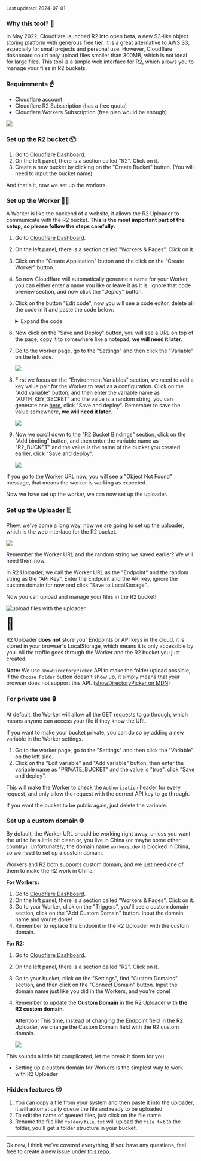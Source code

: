 <span style="font-size: .8rem">Last updated: 2024-07-01</span>

### Why this tool? 🤔

In May 2022, Cloudflare launched R2 into open beta, a new S3-like object storing platform with generous free tier. It is a great alternative to AWS S3, especially for small projects and personal use. However, Cloudflare dashboard could only upload files smaller than 300MB, which is not ideal for large files. This tool is a simple web interface for R2, which allows you to manage your files in R2 buckets.

### Requirements ☝️

- Cloudflare account
- Cloudflare R2 Subscription (has a free quota)
- Cloudflare Workers Subscription (free plan would be enough)

![](https://r2-cf-api.jw1.dev/dashboard.png)

### Set up the R2 bucket 📦

1. Go to [Cloudflare Dashboard](https://dash.cloudflare.com/).
2. On the left panel, there is a section called "R2". Click on it.
3. Create a new bucket by clicking on the "Create Bucket" button. (You will need to input the bucket name)

And that's it, now we set up the workers.

### Set up the Worker 👷‍♂️

A Worker is like the backend of a website, it allows the R2 Uploader to communicate with the R2 bucket. **This is the most important part of the setup, so please follow the steps carefully.**

1. Go to [Cloudflare Dashboard](https://dash.cloudflare.com/).
2. On the left panel, there is a section called "Workers & Pages". Click on it.
3. Click on the "Create Application" button and the click on the "Create Worker" button.
4. So now Cloudflare will automatically generate a name for your Worker, you can either enter a name you like or leave it as it is. Ignore that code preview section, and now click the "Deploy" button.
5. Click on the button "Edit code", now you will see a code editor, delete all the code in it and paste the code  below:

   <details><summary>Expand the code</summary>

   ```js
   var hasValidHeader = (request, env) => {
      return request.headers.get('Authorization') === env.AUTH_KEY_SECRET
   }
   function authorizeRequest(request, env, key) {
      switch (request.method) {
      case 'PUT':
         if (key.length < 1) return false
         return hasValidHeader(request, env)
      case 'DELETE':
         if (key.length < 1) return false
         return hasValidHeader(request, env)
      case 'PATCH':
         return hasValidHeader(request, env)
      case 'GET':
         if (key.length < 1) return false
         return !env.PRIVATE_BUCKET || hasValidHeader(request, env)
      case 'OPTIONS':
         return true
      default:
         return false
      }
   }
   var worker_default = {
      async fetch(request, env) {
      const url = new URL(request.url)
      let key = decodeURIComponent(url.pathname.slice(5))
      let respBody = null
      let respStatus = 200
      if (!authorizeRequest(request, env, key)) {
         return new Response('Forbidden', { status: 403 })
      }
      const headers = new Headers()
      // CORS setup
      headers.set('Access-Control-Allow-Origin', '*')
      headers.set('Access-Control-Allow-Methods', 'PUT, PATCH, GET, DELETE, OPTIONS')
      headers.set('Access-Control-Allow-Headers', 'Content-Type, Authorization')
      headers.set('Access-Control-Expose-Headers', 'Content-Location')
      try {
         switch (request.method) {
            case 'PUT':
            let file = await env.R2_BUCKET.head(key);
            if (file && url.searchParams.get('force') == null) {
               if (url.searchParams.get('rename') != null) {
                  const dot = key.lastIndexOf('.')
                  if (dot == -1) key += '_'
                  else key = key.substring(0, dot) + '_' + key.substring(dot)
                  file = await env.R2_BUCKET.head(key)
               }
               if (file) {
                  respBody = 'File already exists!'
                  respStatus = 409
                  break
               }
            }
            const saved = await env.R2_BUCKET.put(key, request.body, {
               httpMetadata: {
                  contentType: request.headers.get('Content-Type') || '',
                  cacheControl: 'public, max-age=604800'
               }
            })
            if (saved) {
               headers.set('Content-Location', encodeURIComponent(key))
               respStatus = 201
            }
            break
            case 'PATCH':
            headers.set('Content-Type', 'application/json')
            respBody = JSON.stringify(await env.R2_BUCKET.list())
            break
            case 'GET':
            const object = await env.R2_BUCKET.get(key)
            if (object === null) {
               respBody = 'Object Not Found!'
               respStatus = 404
               break
            }
            object.writeHttpMetadata(headers)
            headers.set('etag', object.httpEtag)
            respBody = object.body
            break
            case 'DELETE':
            await env.R2_BUCKET.delete(key)
            respBody = 'Deleted!'
            break
            case 'OPTIONS':
            break
            default:
            respBody = 'Method Not Allowed!'
            respStatus = 405
         }
      } catch (error) {
         return new Response("Internal Server Error", { status: 500 })
      }
      return new Response(respBody, {
         headers: headers,
         status: respStatus
      })
      }
   }
   export { worker_default as default }
   ```

   </details>
6. Now click on the "Save and Deploy" button, you will see a URL on top of the page, copy it to somewhere like a notepad, **we will need it later**.
7. Go to the worker page, go to the "Settings" and then click the "Variable" on the left side.

   ![](https://r2-cf-api.jw1.dev/r2_page.png)

8. First we focus on the "Environment Variables" section, we need to add a key value pair for the Worker to read as a configuration. Click on the "Add variable" button, and then enter the variable name as "AUTH_KEY_SECRET" and the value is a random string, you can generate one [here](https://www.avast.com/random-password-generator), click "Save and deploy". Remember to save the value somewhere, **we will need it later**.

   ![](https://r2-cf-api.jw1.dev/workers_api_key_setup.png)

9. Now we scroll down to the "R2 Bucket Bindings" section, click on the "Add binding" button, and then enter the variable name as "R2_BUCKET" and the value is the name of the bucket you created earlier, click "Save and deploy".

   ![](https://r2-cf-api.jw1.dev/r2_bindings_to_worker.png)

If you go to the Worker URL now, you will see a "Object Not Found" message, that means the worker is working as expected.

Now we have set up the worker, we can now set up the uploader.

### Set up the Uploader 🗄️

Phew, we've come a long way, now we are going to set up the uploader, which is the web interface for the R2 bucket.

![](https://r2-cf-api.jw1.dev/eFeFgOgn_bXLbpYs.png)

Remember the Worker URL and the random string we saved earlier? We will need them now.

In R2 Uploader, we call the Worker URL as the "Endpoint" and the random string as the "API Key". Enter the Endpoint and the API key, ignore the custom domain for now and click "Save to LocalStorage".

Now you can upload and manage your files in the R2 bucket!

![upload files with the uploader](https://r2-cf-api.jw1.dev/p3eqM3JOpcDfzXdi.png)

<span style="font-size: 2rem">🎉</span>

R2 Uploader **does not** store your Endpoints or API keys in the cloud, it is stored in your browser's LocalStorage, which means it is only accessible by you. All the traffic goes through the Worker and the R2 bucket you just created.

**Note:** We use `showDirectoryPicker` API to make the folder upload possible, if the `Choose Folder` button doesn't show up, it simply means that your browser does not support this API. ([showDirectoryPicker on MDN](https://developer.mozilla.org/en-US/docs/Web/API/Window/showDirectoryPicker))

### For private use 🔒

At default, the Worker will allow all the GET requests to go through, which means anyone can access your file if they know the URL.

If you want to make your bucket private, you can do so by adding a new variable in the Worker settings.

1. Go to the worker page, go to the "Settings" and then click the "Variable" on the left side.
2. Click on the "Edit variable" and "Add variable" button, then enter the variable name as "PRIVATE_BUCKET" and the value is "true", click "Save and deploy".
   
This will make the Worker to check the `Authorization` header for every request, and only allow the request with the correct API key to go through.

If you want the bucket to be public again, just delete the variable.

### Set up a custom domain 🌐

By default, the Worker URL should be working right away, unless you want the url to be a little bit clean or, you live in China (or maybe some other country). Unfortunately, the domain name `workers.dev` is blocked in China, so we need to set up a custom domain.

Workers and R2 both supports custom domain, and we just need one of them to make the R2 work in China.

**For Workers:**

1. Go to [Cloudflare Dashboard](https://dash.cloudflare.com/).
2. On the left panel, there is a section called "Workers & Pages". Click on it.
3. Go to your Worker, click on the "Triggers", you'll see a custom domain section, click on the "Add Custom Domain" button. Input the domain name and you're done!
4. Remember to replace the Endpoint in the R2 Uploader with the custom domain.

**For R2:**

1. Go to [Cloudflare Dashboard](https://dash.cloudflare.com/).
2. On the left panel, there is a section called "R2". Click on it.
3. Go to your bucket, click on the "Settings", find "Custom Domains" section, and then click on the "Connect Domain" button. Input the domain name just like you did in the Workers, and you're done!
4. Remember to update the **Custom Domain** in the R2 Uploader with **the R2 custom domain**.

   Attention! This time, instead of changing the Endpoint field in the R2 Uploader, we change the Custom Domain field with the R2 custom domain.

   ![](https://r2-cf-api.jw1.dev/endpoint.png)

This sounds a little bit complicated, let me break it down for you:

- Setting up a custom domain for Workers is the simplest way to work with R2 Uploader

### Hidden features 😜

1. You can copy a file from your system and then paste it into the uploader, it will automatically queue the file and ready to be uploaded.
2. To edit the name of queued files, just click on the file name.
3. Rename the file like `folder/file.txt` will upload the `file.txt` to the folder, you'll get a folder structure in your bucket.

---

Ok now, I think we've covered everything, if you have any questions, feel free to create a new issue under [this repo](https://github.com/jw-12138/r2-uploader/issues).
